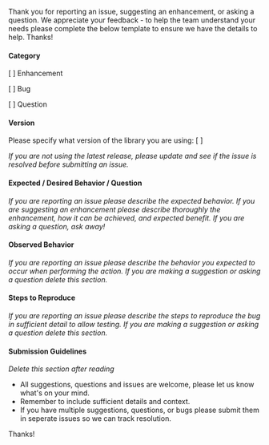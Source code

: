Thank you for reporting an issue, suggesting an enhancement, or asking a question. We appreciate your feedback - to help the team understand your
needs please complete the below template to ensure we have the details to help. Thanks!

#### Category
[ ] Enhancement

[ ] Bug

[ ] Question

#### Version

Please specify what version of the library you are using: [         ]

_If you are not using the latest release, please update and see if the issue is resolved before submitting an issue._

#### Expected / Desired Behavior / Question
_If you are reporting an issue please describe the expected behavior. If you are suggesting an enhancement please
describe thoroughly the enhancement, how it can be achieved, and expected benefit. If you are asking a question, ask away!_

#### Observed Behavior
_If you are reporting an issue please describe the behavior you expected to occur when performing the action. If you are making a
suggestion or asking a question delete this section._

#### Steps to Reproduce
_If you are reporting an issue please describe the steps to reproduce the bug in sufficient detail to allow testing. If you are making
a suggestion or asking a question delete this section._

#### Submission Guidelines
_Delete this section after reading_
- All suggestions, questions and issues are welcome, please let us know what's on your mind.
- Remember to include sufficient details and context.
- If you have multiple suggestions, questions, or bugs please submit them in seperate issues so we can track resolution.

Thanks!
